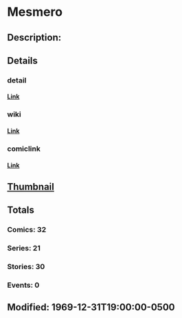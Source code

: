# Mesmero
## Description: 
## Details
### detail
#### [Link](http://marvel.com/characters/1439/mesmero?utm_campaign=apiRef&utm_source=225578a89fc76f3d20fbffda5d17a88d)
### wiki
#### [Link](http://marvel.com/universe/Mesmero?utm_campaign=apiRef&utm_source=225578a89fc76f3d20fbffda5d17a88d)
### comiclink
#### [Link](http://marvel.com/comics/characters/1009442/mesmero?utm_campaign=apiRef&utm_source=225578a89fc76f3d20fbffda5d17a88d)
## [Thumbnail](http://i.annihil.us/u/prod/marvel/i/mg/5/70/4c003d3b033e8.jpg)
## Totals
### Comics: 32
### Series: 21
### Stories: 30
### Events: 0
## Modified: 1969-12-31T19:00:00-0500